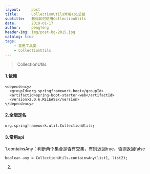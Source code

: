```yaml
---
layout:     post
title:      CollectionUtils常用api总结
subtitle:   教你如何使用CollectionUtils
date:       2019-01-17
author:     pengfeng
header-img: img/post-bg-2015.jpg
catalog: true
tags:
    - 常用工具类
    - CollectionUtils
---
```


> CollectionUtils

#### 1.依赖

    <dependency>
      <groupId>org.springframework.boot</groupId>
      <artifactId>spring-boot-starter-web</artifactId>
      <version>2.0.6.RELEASE</version>
    </dependency>
    
#### 2.全限定名

    org.springframework.util.CollectionUtils;
    
#### 3.常用api
1.containsAny：判断两个集合是否有交集，有则返回true，否则返回false

    boolean any = CollectionUtils.containsAny(list1, list2);
2.
   
 
 



